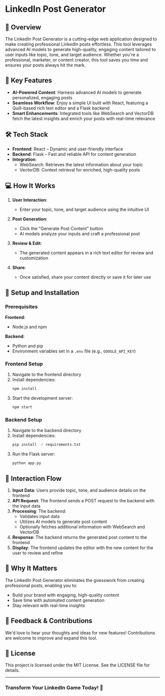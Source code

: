 # LinkedIn Post Generator

## 🚀 Overview

The LinkedIn Post Generator is a cutting-edge web application designed to make creating professional LinkedIn posts effortless. This tool leverages advanced AI models to generate high-quality, engaging content tailored to user inputs like topic, tone, and target audience. Whether you're a professional, marketer, or content creator, this tool saves you time and ensures your posts always hit the mark.

## 🌟 Key Features

- **AI-Powered Content**: Harness advanced AI models to generate personalized, engaging posts
- **Seamless Workflow**: Enjoy a simple UI built with React, featuring a Quill-based rich text editor and a Flask backend
- **Smart Enhancements**: Integrated tools like WebSearch and VectorDB fetch the latest insights and enrich your posts with real-time relevance

## 🛠️ Tech Stack

- **Frontend**: React – Dynamic and user-friendly interface
- **Backend**: Flask – Fast and reliable API for content generation
- **Integration**:
  - WebSearch: Retrieves the latest information about your topic
  - VectorDB: Context retrieval for enriched, high-quality posts

## 💻 How It Works

1. **User Interaction**:
   - Enter your topic, tone, and target audience using the intuitive UI

2. **Post Generation**:
   - Click the "Generate Post Content" button
   - AI models analyze your inputs and craft a professional post

3. **Review & Edit**:
   - The generated content appears in a rich text editor for review and customization

4. **Share**:
   - Once satisfied, share your content directly or save it for later use

## 🔧 Setup and Installation

### Prerequisites

**Frontend**:
- Node.js and npm

**Backend**:
- Python and pip
- Environment variables set in a `.env` file (e.g., `GOOGLE_API_KEY`)

### Frontend Setup

1. Navigate to the frontend directory
2. Install dependencies:
   ```bash
   npm install
   ```
3. Start the development server:
   ```bash
   npm start
   ```

### Backend Setup

1. Navigate to the backend directory
2. Install dependencies:
   ```bash
   pip install -r requirements.txt
   ```
3. Run the Flask server:
   ```bash
   python app.py
   ```

## 🚀 Interaction Flow

1. **Input Data**: Users provide topic, tone, and audience details on the frontend
2. **API Request**: The frontend sends a POST request to the backend with the input data
3. **Processing**: The backend:
   - Validates input data
   - Utilizes AI models to generate post content
   - Optionally fetches additional information with WebSearch and VectorDB
4. **Response**: The backend returns the generated post content to the frontend
5. **Display**: The frontend updates the editor with the new content for the user to review and refine

## 📢 Why It Matters

The LinkedIn Post Generator eliminates the guesswork from creating professional posts, enabling you to:
- Build your brand with engaging, high-quality content
- Save time with automated content generation
- Stay relevant with real-time insights

## 🤝 Feedback & Contributions

We'd love to hear your thoughts and ideas for new features! Contributions are welcome to improve and expand this tool.

## 📜 License

This project is licensed under the MIT License. See the LICENSE file for details.

---

### Transform Your LinkedIn Game Today! 🚀

